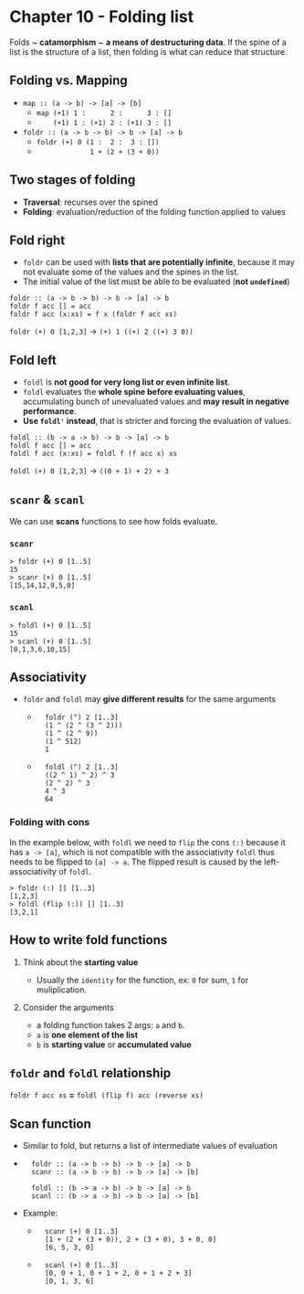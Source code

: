 # Chapter 10 - Folding list

Folds ~ **catamorphism** ~ **a means of destructuring data**.
If the spine of a list is the structure of a list, then folding is what can
reduce that structure.

## Folding vs. Mapping

* `map :: (a -> b) -> [a] -> [b]`
    * `map (+1) 1 :      2 :      3 : []`
    * `    (+1) 1 : (+1) 2 : (+1) 3 : []`
* `foldr :: (a -> b -> b) -> b -> [a] -> b`
    * `foldr (+) 0 (1 :  2 :  3 : [])`
    * `             1 + (2 + (3 + 0))`

## Two stages of folding

* **Traversal**: recurses over the spined
* **Folding**: evaluation/reduction of the folding function applied to values

## Fold right

* `foldr` can be used with **lists that are potentially infinite**, because it may
  not evaluate some of the values and the spines in the list.
* The initial value of the list must be able to be evaluated (**not `undefined`**)

```
foldr :: (a -> b -> b) -> b -> [a] -> b
foldr f acc [] = acc
foldr f acc (x:xs) = f x (foldr f acc xs)
```

`foldr (+) 0 [1,2,3]` -> `(+) 1 ((+) 2 ((+) 3 0))`

## Fold left

* `foldl` is **not good for very long list or even infinite list**.
* `foldl` evaluates the **whole spine before evaluating values**, accumulating
  bunch of unevaluated values and **may result in negative performance**.
* **Use `foldl'` instead**, that is stricter and forcing the evaluation of
  values.

```
foldl :: (b -> a -> b) -> b -> [a] -> b
foldl f acc [] = acc
foldl f acc (x:xs) = foldl f (f acc x) xs
```

`foldl (+) 0 [1,2,3]` -> `((0 + 1) + 2) + 3`

## `scanr` & `scanl`

We can use **scans** functions to see how folds evaluate.

### `scanr`

```
> foldr (+) 0 [1..5]
15
> scanr (+) 0 [1..5]
[15,14,12,9,5,0]
```

### `scanl`

```
> foldl (+) 0 [1..5]
15
> scanl (+) 0 [1..5]
[0,1,3,6,10,15]
```

## Associativity

* `foldr` and `foldl` may **give different results** for the same arguments
    * ```
        foldr (^) 2 [1..3]
        (1 ^ (2 ^ (3 ^ 2)))
        (1 ^ (2 ^ 9))
        (1 ^ 512)
        1
      ```
    * ```
        foldl (^) 2 [1..3]
        ((2 ^ 1) ^ 2) ^ 3
        (2 ^ 2) ^ 3
        4 ^ 3
        64
      ```

### Folding with cons

In the example below, with `foldl` we need to `flip` the cons `(:)` because it
has `a -> [a]`, which is not compatible with the associativity `foldl` thus
needs to be flipped to `[a] -> a`. The flipped result is caused by the
left-associativity of `foldl`.

```
> foldr (:) [] [1..3]
[1,2,3]
> foldl (flip (:)) [] [1..3]
[3,2,1]
```

## How to write fold functions

1. Think about the **starting value**
    * Usually the `identity` for the function, ex: `0` for sum, `1` for
      muliplication.

2. Consider the arguments
    * a folding function takes 2 args: `a` and `b`.
    * `a` is **one element of the list**
    * `b` is **starting value** or **accumulated value**

## `foldr` and `foldl` relationship

`foldr f acc xs` **=** `foldl (flip f) acc (reverse xs)`

## Scan function

* Similar to fold, but returns a list of intermediate values of evaluation

* ```
    foldr :: (a -> b -> b) -> b -> [a] -> b
    scanr :: (a -> b -> b) -> b -> [a] -> [b]

    foldl :: (b -> a -> b) -> b -> [a] -> b
    scanl :: (b -> a -> b) -> b -> [a] -> [b]
  ```

* Example:
    * ```
        scanr (+) 0 [1..3]
        [1 + (2 + (3 + 0)), 2 + (3 + 0), 3 + 0, 0]
        [6, 5, 3, 0]
      ```
    * ```
        scanl (+) 0 [1..3]
        [0, 0 + 1, 0 + 1 + 2, 0 + 1 + 2 + 3]
        [0, 1, 3, 6]
      ```
